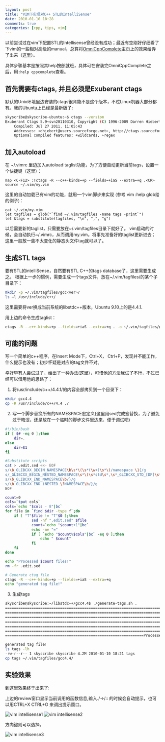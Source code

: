 ```yaml
---
layout: post
title: "VIM下实现对C++ STL的IntelliSense"
date: 2010-01-10 18:28
comments: true
categories: [cpp, tips, vim]
---
```


以前尝试过在vim下配置STL的Intellisense曾经没有成功；最近有空刚好仔细看了下vim的一些相对高级的manual，总算将[OmniCppComplete](http://www.vim.org/scripts/script.php?script_id=1520)主页上的效果给弄了出来（[这里](http://vissale.neang.free.fr/Vim/OmniCppComplete/ScreenShots/screenshots.htm)）。

具体步骤基本是按照其help按部就班，具体可在安装完OmniCppComplete之后，用`:help cppcomplete`查看。

## 首先需要有ctags, 并且必须是Exuberant ctags

默认的Unix环境里边安装的ctags很肯能不是这个版本，不过Linux机器大部分都有。我的Ubuntu上已经是最新版了:

<!--more-->

```bash
skyscribe@skyscribe-ubuntu:~$ ctags --version
Exuberant Ctags 5.9~svn20110310, Copyright (C) 1996-2009 Darren Hiebert
    Compiled: Jul 27 2011, 11:05:43
    Addresses: <dhiebert@users.sourceforge.net>, http://ctags.sourceforge.net
    Optional compiled features: +wildcards, +regex
```

## 加入autoload

在 ~/.vimrc 里边加入autoload taglist功能，为了方便自动更新当前tags，设置一个快捷键（这里）：
```vim
map <C-F12> :!ctags -R --c++-kinds=+p --fields=+iaS --extra=+q .<CR>
source ~/.vim/my.vim
```

这里的自动加载已有vim的功能，就用一个vim脚步来实现 (参考 vim :help glob给的例子)：

```vim
cat ~/.vim/my.vim 
let tagfiles = glob("`find ~/.vim/tagfiles -name tags -print`")
let &tags = substitute(tagfiles, "\n", ",", "g")
```

以后需要新的taglist，只需要放在~/.vim/tagfiles目录下就好了。
vim启动的时候，会自动执行~/.vimrc，从而调用my.vim，将事先准备好的taglist更新进去；这里一般放一些不太变化的静态头文件tag就可以了。

## 生成STL tags

要有STL的intelliSense，自然要有STL C++的tags database了，这里需要生成之。
根据上一步的惯例，需要生成一个tags文件，放在~/.vim/tagfiles/的某个子目录下：

```bash
mkdir -p ~/.vim/tagfiles/gcc<ver>/
ls –l /usr/include/c++/
```
这里需要将ver换成当前系统的libstdc++版本，Ubuntu 9.10上的是4.4.1.

用上边的命令生成taglist：
```bash
ctags -R --c++-kinds=+p --fields=+iaS --extra=+q . -o ~/.vim/tagfiles/gcc4.4/tags /usr/include/c++/4.4
```

## 可能的问题

写一个简单的c++程序，在Insert Mode下，Ctrl+X， Ctrl+P，发现并不能工作，什么提示也没有；初步怀疑是对应的tag文件不对。

幸好早有人尝试过了，给出了一种办法([这里](http://design.liberta.co.za/articles/code-completion-intellisense-for-cpp-in-vim-with-omnicppcomplete/)），可惜他的方法我试了不行，不过已经可以借用他的思路了：

1. 将/usr/include/c++/4.4.1/的内容全部拷贝到一个目录下：

```bash
mkdir gcc4.4
cp -R /usr/include/c++/4.4 ./
```

2. 写一个脚步替换所有的NAMESPACE宏定义(这里用sed完成宏替换，为了避免过于晦涩，还是放在一个临时的脚步文件里边来，便于调试吧)

```bash
#!/bin/bash
if [ $# -eq 0 ];then
    dir=.
else
    dir=$1
fi

#Substitute scripts
cat > .edit.sed <<- EOF
s/\b_GLIBCXX_BEGIN_NAMESPACE\b\s*\(\s*(\w+)\s*\)/namespace \1{/g
s/_GLIBCXX_BEGIN_NESTED_NAMESPACE\s*\(\s*std\s*,\s*_GLIBCXX_STD_[DP]\s*\)/namespace std{/g
s/\b_GLIBCXX_END_NAMESPACE\b/}/g
s/\b_GLIBCXX_END_(NESTED_\?NAMESPACE\b/}/g
EOF

count=0
cols=`tput cols`
cols=`echo "$cols - 8"|bc`
for file in `find $dir -type f`;do
    if [ "T"$file != "T"$0 ];then
            sed -nf ".edit.sed" $file
            count=`echo "$count+1"|bc`
            echo -ne "="
            if [ `echo "$count%$cols"|bc` -eq 0 ];then
                echo " $count"
            fi
    fi
done

echo "Processed $count files!"
rm -fr .edit.sed

# Generate ctag file
ctags -R --c++-kinds=+p --fields=+iaS --extra=+q 
echo "generated tag file!"
```

3. 生成tags

```bash
skyscribe@skyscribe:~/libstdc++/gcc4.4$ ./generate-tags.sh . 
==================================================================================================== 100
==================================================================================================== 200
==================================================================================================== 300
==================================================================================================== 400
==================================================================================================== 500
==================================================================================================== 600
===============================================================Processed 663 files!

generated tag file!
ls tags -lh
-rw-r--r-- 1 skyscribe skyscribe 4.2M 2010-01-10 18:21 tags
cp tags ~/.vim/tagfiles/gcc4.4/
```

## 实验效果

到这里效果终于出来了:

上边的review窗口显示当前调用的函数信息,输入./->/:: 的时候会自动提示，也可以用CTRL+X CTRL+O 来调出提示窗口。

![vim intellisense1][1]
![vim intellisense2][2]

方向键则可以选择。

![vim intellisense3][3]


[1]: /images/vim-stl-1.png "vim complete 1"
[2]: /images/vim-stl-2.png "vim complete 2"
[3]: /images/vim-stl-3.png "vim complete 3"
